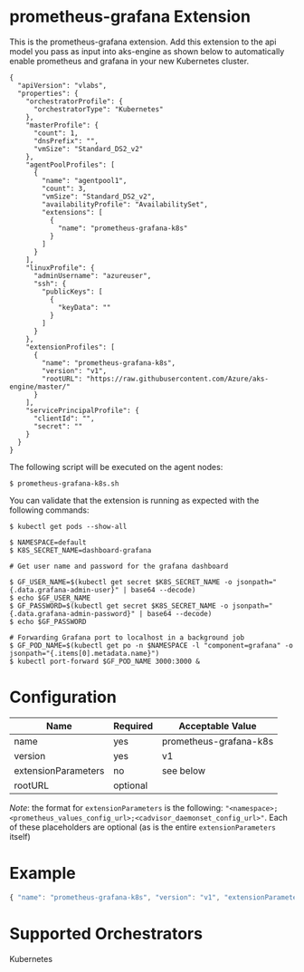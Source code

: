 # prometheus-grafana Extension


This is the prometheus-grafana extension.  Add this extension to the api model you pass as input into aks-engine as shown below to automatically enable prometheus and grafana in your new Kubernetes cluster.

```
{
  "apiVersion": "vlabs",
  "properties": {
    "orchestratorProfile": {
      "orchestratorType": "Kubernetes"
    },
    "masterProfile": {
      "count": 1,
      "dnsPrefix": "",
      "vmSize": "Standard_DS2_v2"
    },
    "agentPoolProfiles": [
      {
        "name": "agentpool1",
        "count": 3,
        "vmSize": "Standard_DS2_v2",
        "availabilityProfile": "AvailabilitySet",
        "extensions": [
          {
            "name": "prometheus-grafana-k8s"
          }
        ]
      }
    ],
    "linuxProfile": {
      "adminUsername": "azureuser",
      "ssh": {
        "publicKeys": [
          {
            "keyData": ""
          }
        ]
      }
    },
    "extensionProfiles": [
      {
        "name": "prometheus-grafana-k8s",
        "version": "v1",
        "rootURL": "https://raw.githubusercontent.com/Azure/aks-engine/master/"
      }
    ],
    "servicePrincipalProfile": {
      "clientId": "",
      "secret": ""
    }
  }
}
```


The following script will be executed on the agent nodes:

```
$ prometheus-grafana-k8s.sh
```

You can validate that the extension is running as expected with the following commands:

```
$ kubectl get pods --show-all

$ NAMESPACE=default
$ K8S_SECRET_NAME=dashboard-grafana

# Get user name and password for the grafana dashboard

$ GF_USER_NAME=$(kubectl get secret $K8S_SECRET_NAME -o jsonpath="{.data.grafana-admin-user}" | base64 --decode)
$ echo $GF_USER_NAME
$ GF_PASSWORD=$(kubectl get secret $K8S_SECRET_NAME -o jsonpath="{.data.grafana-admin-password}" | base64 --decode)
$ echo $GF_PASSWORD

# Forwarding Grafana port to localhost in a background job
$ GF_POD_NAME=$(kubectl get po -n $NAMESPACE -l "component=grafana" -o jsonpath="{.items[0].metadata.name}")
$ kubectl port-forward $GF_POD_NAME 3000:3000 &

```

# Configuration
|Name|Required|Acceptable Value|
|---|---|---|
|name|yes|prometheus-grafana-k8s|
|version|yes|v1|
|extensionParameters|no|see below|
|rootURL|optional||

_Note_: the format for `extensionParameters` is the following: `"<namespace>;<prometheus_values_config_url>;<cadvisor_daemonset_config_url>"`. Each of these placeholders are optional (as is the entire `extensionParameters` itself)

# Example
``` javascript
{ "name": "prometheus-grafana-k8s", "version": "v1", "extensionParameters": "monitoring;;" }
```

# Supported Orchestrators
Kubernetes
